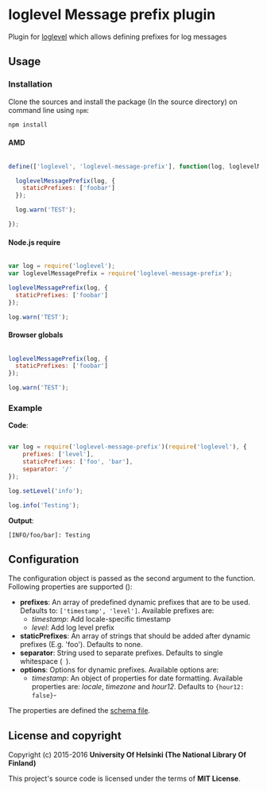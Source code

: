 # loglevel Message prefix plugin

Plugin for [loglevel](https://github.com/pimterry/loglevel) which allows defining prefixes for log messages

## Usage

### Installation

Clone the sources and install the package (In the source directory) on command line using `npm`:

```sh
npm install
```

#### AMD

```javascript

define(['loglevel', 'loglevel-message-prefix'], function(log, loglevelMessagePrefix) {

  loglevelMessagePrefix(log, {
    staticPrefixes: ['foobar']
  });

  log.warn('TEST');

});

```

#### Node.js require

```javascript

var log = require('loglevel');
var loglevelMessagePrefix = require('loglevel-message-prefix');

loglevelMessagePrefix(log, {
  staticPrefixes: ['foobar']
});

log.warn('TEST');

```

#### Browser globals

```javascript

loglevelMessagePrefix(log, {
  staticPrefixes: ['foobar']
});

log.warn('TEST');

```

### Example

**Code**:

```javascript

var log = require('loglevel-message-prefix')(require('loglevel'), {
    prefixes: ['level'],
    staticPrefixes: ['foo', 'bar'],
    separator: '/'
});

log.setLevel('info');

log.info('Testing');

```

**Output**:

```
[INFO/foo/bar]: Testing

```

## Configuration

The configuration object is passed as the second argument to the function. Following properties are supported ():

- **prefixes**: An array of predefined dynamic prefixes that are to be used. Defaults to: `['timestamp', 'level']`. Available prefixes are:
  - *timestamp*: Add locale-specific timestamp
  - *level*: Add log level prefix
- **staticPrefixes**: An array of strings that should be added after dynamic prefixes (E.g. 'foo'). Defaults to none.
- **separator**: String used to separate prefixes. Defaults to single whitespace (` `).
- **options**: Options for dynamic prefixes. Available options are:
  - *timestamp*: An object of properties for date formatting. Available properties are: *locale*, *timezone* and *hour12*. Defaults to `{hour12: false}`-

The properties are defined the [schema file](https://github.com/NatLibFi/loglevel-message-prefix/blob/master/resources/parameters-schema.json).

## License and copyright

Copyright (c) 2015-2016 **University Of Helsinki (The National Library Of Finland)**

This project's source code is licensed under the terms of **MIT License**.